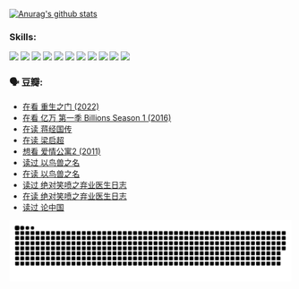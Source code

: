 
[![Anurag's github stats](https://github-readme-stats.vercel.app/api?username=w940853815)](https://github.com/anuraghazra/github-readme-stats)

### Skills:

<code><img height="32" src="https://cdn.jsdelivr.net/npm/simple-icons@v5/icons/python.svg"></code>
<code><img height="32" src="https://cdn.jsdelivr.net/npm/simple-icons@v5/icons/javascript.svg"></code>
<code><img height="32" src="https://cdn.jsdelivr.net/npm/simple-icons@v5/icons/django.svg"></code>
<code><img height="32" src="https://cdn.jsdelivr.net/npm/simple-icons@v5/icons/flask.svg"></code>
<code><img height="32" src="https://cdn.jsdelivr.net/npm/simple-icons@v5/icons/vuetify.svg"></code>
<code><img height="32" src="https://cdn.jsdelivr.net/npm/simple-icons@v5/icons/git.svg"></code>
<code><img height="32" src="https://cdn.jsdelivr.net/npm/simple-icons@v5/icons/docker.svg"></code>
<code><img height="32" src="https://cdn.jsdelivr.net/npm/simple-icons@v5/icons/postgresql.svg"></code>
<code><img height="32" src="https://cdn.jsdelivr.net/npm/simple-icons@v5/icons/elasticsearch.svg"></code>
<code><img height="32" src="https://cdn.jsdelivr.net/npm/simple-icons@v5/icons/macos.svg"></code>
<code><img height="32" src="https://cdn.jsdelivr.net/npm/simple-icons@v5/icons/linux.svg"></code>

### 🗣 豆瓣:

<!-- DOUBAN-ACTIVITIES:START -->
- [在看 重生之门‎ (2022)](https://www.douban.com/people/136069238/status/3882598762/?_i=53740853)
- [在看 亿万 第一季 Billions Season 1‎ (2016)](https://www.douban.com/people/136069238/status/3878098700/?_i=53740853)
- [在读 蒋经国传](https://www.douban.com/people/136069238/status/3877458956/?_i=53740853)
- [在读 梁启超](https://www.douban.com/people/136069238/status/3876806133/?_i=53740853)
- [想看 爱情公寓2‎ (2011)](https://www.douban.com/people/136069238/status/3876682115/?_i=53740853)
- [读过 以鸟兽之名](https://www.douban.com/people/136069238/status/3876369302/?_i=53740853)
- [在读 以鸟兽之名](https://www.douban.com/people/136069238/status/3869094471/?_i=53740853)
- [读过 绝对笑喷之弃业医生日志](https://www.douban.com/people/136069238/status/3869093225/?_i=53740853)
- [在读 绝对笑喷之弃业医生日志](https://www.douban.com/people/136069238/status/3862106751/?_i=53740853)
- [读过 论中国](https://www.douban.com/people/136069238/status/3862105795/?_i=53740853)
<!-- DOUBAN-ACTIVITIES:END -->


![Snake animation](https://raw.githubusercontent.com/w940853815/w940853815/output/github-contribution-grid-snake.svg)

<!--
**w940853815/w940853815** is a ✨ _special_ ✨ repository because its `README.md` (this file) appears on your GitHub profile.

Here are some ideas to get you started:

- 🔭 I’m currently working on ...
- 🌱 I’m currently learning ...
- 👯 I’m looking to collaborate on ...
- 🤔 I’m looking for help with ...
- 💬 Ask me about ...
- 📫 How to reach me: ...
- 😄 Pronouns: ...
- ⚡ Fun fact: ...
-->
